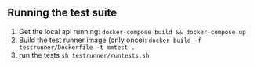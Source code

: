 ## Running the test suite

1. Get the local api running: `docker-compose build && docker-compose up`
2. Build the test runner image (only once): `docker build -f testrunner/Dockerfile -t mmtest .`
3. run the tests `sh testrunner/runtests.sh`
